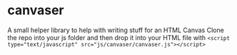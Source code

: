 canvaser
========

A small helper library to help with writing stuff for an HTML Canvas
Clone the repo into your js folder and then drop it into your HTML file with
`<script type="text/javascript" src="js/canvaser/canvaser.js"></script>`
